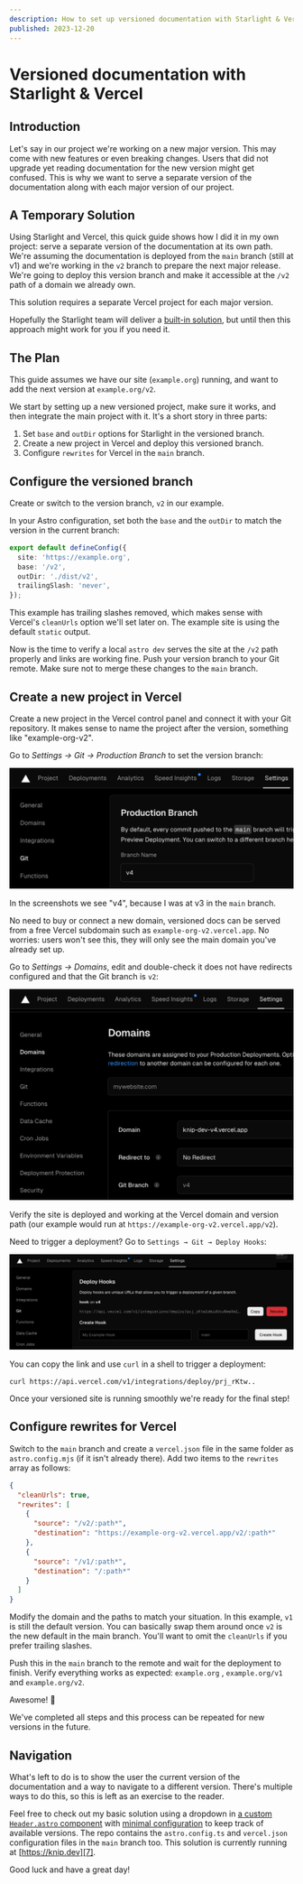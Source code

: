 ```yaml
---
description: How to set up versioned documentation with Starlight & Vercel
published: 2023-12-20
---
```


# Versioned documentation with Starlight & Vercel

## Introduction

Let's say in our project we're working on a new major version. This may come
with new features or even breaking changes. Users that did not upgrade yet
reading documentation for the new version might get confused. This is why we
want to serve a separate version of the documentation along with each major
version of our project.

## A Temporary Solution

Using Starlight and Vercel, this quick guide shows how I did it in my own
project: serve a separate version of the documentation at its own path. We're
assuming the documentation is deployed from the `main` branch (still at v1) and
we're working in the `v2` branch to prepare the next major release. We're going
to deploy this version branch and make it accessible at the `/v2` path of a
domain we already own.

This solution requires a separate Vercel project for each major version.

Hopefully the Starlight team will deliver a [built-in solution][1], but until
then this approach might work for you if you need it.

## The Plan

This guide assumes we have our site (`example.org`) running, and want to add the
next version at `example.org/v2`.

We start by setting up a new versioned project, make sure it works, and then
integrate the main project with it. It's a short story in three parts:

1. Set `base` and `outDir` options for Starlight in the versioned branch.
2. Create a new project in Vercel and deploy this versioned branch.
3. Configure `rewrites` for Vercel in the `main` branch.

## Configure the versioned branch

Create or switch to the version branch, `v2` in our example.

In your Astro configuration, set both the `base` and the `outDir` to match the
version in the current branch:

```ts
export default defineConfig({
  site: 'https://example.org',
  base: '/v2',
  outDir: './dist/v2',
  trailingSlash: 'never',
});
```

This example has trailing slashes removed, which makes sense with Vercel's
`cleanUrls` option we'll set later on. The example site is using the default
`static` output.

Now is the time to verify a local `astro dev` serves the site at the `/v2` path
properly and links are working fine. Push your version branch to your Git
remote. Make sure not to merge these changes to the `main` branch.

## Create a new project in Vercel

Create a new project in the Vercel control panel and connect it with your Git
repository. It makes sense to name the project after the version, something like
"example-org-v2".

Go to _Settings → Git → Production Branch_ to set the version branch:

![production-branch-name][2]

In the screenshots we see "v4", because I was at v3 in the `main` branch.

No need to buy or connect a new domain, versioned docs can be served from a free
Vercel subdomain such as `example-org-v2.vercel.app`. No worries: users won't
see this, they will only see the main domain you've already set up.

Go to _Settings → Domains_, edit and double-check it does not have redirects
configured and that the Git branch is `v2`:

![domains][3]

Verify the site is deployed and working at the Vercel domain and version path
(our example would run at `https://example-org-v2.vercel.app/v2`).

Need to trigger a deployment? Go to `Settings → Git → Deploy Hooks`:

![hooks][4]

You can copy the link and use `curl` in a shell to trigger a deployment:

```shell
curl https://api.vercel.com/v1/integrations/deploy/prj_rKtw..
```

Once your versioned site is running smoothly we're ready for the final step!

## Configure rewrites for Vercel

Switch to the `main` branch and create a `vercel.json` file in the same folder
as `astro.config.mjs` (if it isn't already there). Add two items to the
`rewrites` array as follows:

```json
{
  "cleanUrls": true,
  "rewrites": [
    {
      "source": "/v2/:path*",
      "destination": "https://example-org-v2.vercel.app/v2/:path*"
    },
    {
      "source": "/v1/:path*",
      "destination": "/:path*"
    }
  ]
}
```

Modify the domain and the paths to match your situation. In this example, `v1`
is still the default version. You can basically swap them around once `v2` is
the new default in the main branch. You'll want to omit the `cleanUrls` if you
prefer trailing slashes.

Push this in the `main` branch to the remote and wait for the deployment to
finish. Verify everything works as expected: `example.org` , `example.org/v1`
and `example.org/v2`.

Awesome! 🎉

We've completed all steps and this process can be repeated for new versions in
the future.

## Navigation

What's left to do is to show the user the current version of the documentation
and a way to navigate to a different version. There's multiple ways to do this,
so this is left as an exercise to the reader.

Feel free to check out my basic solution using a dropdown in [a custom
`Header.astro` component][5] with [minimal configuration][6] to keep track of
available versions. The repo contains the `astro.config.ts` and `vercel.json`
configuration files in the `main` branch too. This solution is currently running
at [https://knip.dev][7].

Good luck and have a great day!

[1]: https://github.com/withastro/starlight/discussions/957
[2]: ./production-branch-name.png
[3]: ./domains.png
[4]: ./hooks.png
[5]:
  https://github.com/webpro/knip/blob/4dec0e2dce4870557f43783e6e071dd07721ee03/packages/docs/src/components/Header.astro#L8-L18
[6]: https://github.com/webpro/knip/blob/main/packages/docs/config.ts
[7]: https://knip.dev
